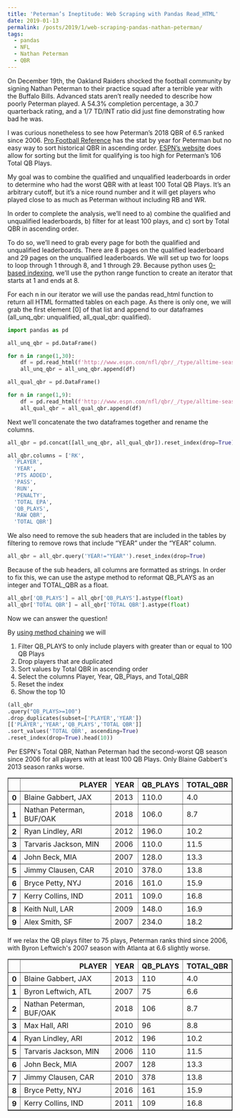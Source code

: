 ```yaml
---
title: 'Peterman’s Ineptitude: Web Scraping with Pandas Read_HTML'
date: 2019-01-13
permalink: /posts/2019/1/web-scraping-pandas-nathan-peterman/
tags:
  - pandas
  - NFL
  - Nathan Peterman
  - QBR
---
```


On December 19th, the Oakland Raiders shocked the football community by signing Nathan Peterman to their practice squad after a terrible year with the Buffalo Bills.  Advanced stats aren’t really needed to describe how poorly Peterman played. A 54.3% completion percentage, a 30.7 quarterback rating, and a 1/7 TD/INT ratio did just fine demonstrating how bad he was.

I was curious nonetheless to see how Peterman’s 2018 QBR of 6.5 ranked since 2006.  [Pro Football Reference](https://www.pro-football-reference.com/players/P/PeteNa00.htm) has the stat by year for Peterman but no easy way to sort historical QBR in ascending order.  [ESPN’s website]( http://www.espn.com/nfl/qbr) does allow for sorting but the limit for qualifying is too high for Peterman’s 106 Total QB Plays.  

My goal was to combine the qualified and unqualified leaderboards in order to determine who had the worst QBR with at least 100 Total QB Plays. It’s an arbitrary cutoff, but it’s a nice round number and it will get players who played close to as much as Peterman without including RB and WR.

In order to complete the analysis, we’ll need to a) combine the qualified and unqualified leaderboards, b) filter for at least 100 plays, and c) sort by Total QBR in ascending order.

To do so, we’ll need to grab every page for both the qualified and unqualified leaderboards.  There are 8 pages on the qualified leaderboard and 29 pages on the unqualified leaderboards.  We will set up two for loops to loop through 1 through 8, and 1 through 29.  Because python uses [0-based indexing](http://python-history.blogspot.com/2013/10/why-python-uses-0-based-indexing.html), we’ll use the python range function to create an iterator that starts at 1 and ends at 8.

For each n in our iterator we will use the pandas read_html function to return all HTML formatted tables on each page.  As there is only one, we will grab the first element [0] of that list and append to our dataframes (all_unq_qbr: unqualified, all_qual_qbr: qualified).

```python
import pandas as pd

all_unq_qbr = pd.DataFrame()

for n in range(1,30):
    df = pd.read_html(f'http://www.espn.com/nfl/qbr/_/type/alltime-season/page/{n}/order/true/qualified/false')[0]
    all_unq_qbr = all_unq_qbr.append(df)
```

```python
all_qual_qbr = pd.DataFrame()

for n in range(1,9):
    df = pd.read_html(f'http://www.espn.com/nfl/qbr/_/type/alltime-season/page/{n}/order/true/qualified/true')[0]
    all_qual_qbr = all_qual_qbr.append(df)
```

Next we’ll concatenate the two dataframes together and rename the columns.  

```python
all_qbr = pd.concat([all_unq_qbr, all_qual_qbr]).reset_index(drop=True)
```

```python
all_qbr.columns = ['RK',
  'PLAYER',
  'YEAR',
  'PTS ADDED',
  'PASS',
  'RUN',
  'PENALTY',
  'TOTAL EPA',
  'QB_PLAYS',
  'RAW QBR',
  'TOTAL QBR']
```


We also need to remove the sub headers that are included in the tables by filtering to remove rows that include “YEAR” under the “YEAR” column. 

```python
all_qbr = all_qbr.query('YEAR!="YEAR"').reset_index(drop=True)
```

Because of the sub headers, all columns are formatted as strings.  In order to fix this, we can use the astype method to reformat QB_PLAYS as an integer and TOTAL_QBR as a float.

```python
all_qbr['QB_PLAYS'] = all_qbr['QB_PLAYS'].astype(float)
all_qbr['TOTAL QBR'] = all_qbr['TOTAL QBR'].astype(float)


```


Now we can answer the question!

By [using method chaining]( https://tomaugspurger.github.io/method-chaining) we will

1. Filter QB_PLAYS to only include players with greater than or equal to 100 QB Plays
2. Drop players that are duplicated
3. Sort values by Total QBR in ascending order
4. Select the columns Player, Year, QB_Plays, and Total_QBR
5. Reset the index
6. Show the top 10 

```python
(all_qbr
.query("QB_PLAYS>=100")
.drop_duplicates(subset=['PLAYER','YEAR'])
[['PLAYER','YEAR','QB_PLAYS','TOTAL QBR']]
.sort_values('TOTAL QBR', ascending=True)
.reset_index(drop=True).head(10))
```

Per ESPN's Total QBR, Nathan Peterman had the second-worst QB season since 2006 for all players with at least 100 QB Plays. Only Blaine Gabbert's 2013 season ranks worse. 


<div>
<style scoped>
    .dataframe tbody tr th:only-of-type {
        vertical-align: middle;
    }

    .dataframe tbody tr th {
        vertical-align: top;
    }

    .dataframe thead th {
        text-align: right;
    }
</style>
<table border="1" class="dataframe">
  <thead>
    <tr style="text-align: right;">
      <th></th>
      <th>PLAYER</th>
      <th>YEAR</th>
      <th>QB_PLAYS</th>
      <th>TOTAL_QBR</th>
    </tr>
  </thead>
  <tbody>
    <tr>
      <th>0</th>
      <td>Blaine Gabbert, JAX</td>
      <td>2013</td>
      <td>110.0</td>
      <td>4.0</td>
    </tr>
    <tr>
      <th>1</th>
      <td>Nathan Peterman, BUF/OAK</td>
      <td>2018</td>
      <td>106.0</td>
      <td>8.7</td>
    </tr>
    <tr>
      <th>2</th>
      <td>Ryan Lindley, ARI</td>
      <td>2012</td>
      <td>196.0</td>
      <td>10.2</td>
    </tr>
    <tr>
      <th>3</th>
      <td>Tarvaris Jackson, MIN</td>
      <td>2006</td>
      <td>110.0</td>
      <td>11.5</td>
    </tr>
    <tr>
      <th>4</th>
      <td>John Beck, MIA</td>
      <td>2007</td>
      <td>128.0</td>
      <td>13.3</td>
    </tr>
    <tr>
      <th>5</th>
      <td>Jimmy Clausen, CAR</td>
      <td>2010</td>
      <td>378.0</td>
      <td>13.8</td>
    </tr>
    <tr>
      <th>6</th>
      <td>Bryce Petty, NYJ</td>
      <td>2016</td>
      <td>161.0</td>
      <td>15.9</td>
    </tr>
    <tr>
      <th>7</th>
      <td>Kerry Collins, IND</td>
      <td>2011</td>
      <td>109.0</td>
      <td>16.8</td>
    </tr>
    <tr>
      <th>8</th>
      <td>Keith Null, LAR</td>
      <td>2009</td>
      <td>148.0</td>
      <td>16.9</td>
    </tr>
    <tr>
      <th>9</th>
      <td>Alex Smith, SF</td>
      <td>2007</td>
      <td>234.0</td>
      <td>18.2</td>
    </tr>
  </tbody>
</table>
</div>

If we relax the QB plays filter to 75 plays, Peterman ranks third since 2006, with Byron Leftwich's 2007 season with Atlanta at 6.6 slightly worse.

<div>
<style scoped>
    .dataframe tbody tr th:only-of-type {
        vertical-align: middle;
    }

    .dataframe tbody tr th {
        vertical-align: top;
    }

    .dataframe thead th {
        text-align: right;
    }
</style>
<table border="1" class="dataframe">
  <thead>
    <tr style="text-align: right;">
      <th></th>
      <th>PLAYER</th>
      <th>YEAR</th>
      <th>QB_PLAYS</th>
      <th>TOTAL_QBR</th>
    </tr>
  </thead>
  <tbody>
    <tr>
      <th>0</th>
      <td>Blaine Gabbert, JAX</td>
      <td>2013</td>
      <td>110</td>
      <td>4.0</td>
    </tr>
    <tr>
      <th>1</th>
      <td>Byron Leftwich, ATL</td>
      <td>2007</td>
      <td>75</td>
      <td>6.6</td>
    </tr>
    <tr>
      <th>2</th>
      <td>Nathan Peterman, BUF/OAK</td>
      <td>2018</td>
      <td>106</td>
      <td>8.7</td>
    </tr>
    <tr>
      <th>3</th>
      <td>Max Hall, ARI</td>
      <td>2010</td>
      <td>96</td>
      <td>8.8</td>
    </tr>
    <tr>
      <th>4</th>
      <td>Ryan Lindley, ARI</td>
      <td>2012</td>
      <td>196</td>
      <td>10.2</td>
    </tr>
    <tr>
      <th>5</th>
      <td>Tarvaris Jackson, MIN</td>
      <td>2006</td>
      <td>110</td>
      <td>11.5</td>
    </tr>
    <tr>
      <th>6</th>
      <td>John Beck, MIA</td>
      <td>2007</td>
      <td>128</td>
      <td>13.3</td>
    </tr>
    <tr>
      <th>7</th>
      <td>Jimmy Clausen, CAR</td>
      <td>2010</td>
      <td>378</td>
      <td>13.8</td>
    </tr>
    <tr>
      <th>8</th>
      <td>Bryce Petty, NYJ</td>
      <td>2016</td>
      <td>161</td>
      <td>15.9</td>
    </tr>
    <tr>
      <th>9</th>
      <td>Kerry Collins, IND</td>
      <td>2011</td>
      <td>109</td>
      <td>16.8</td>
    </tr>
  </tbody>
</table>
</div>
